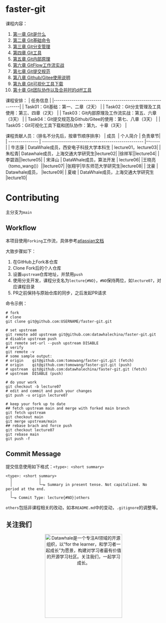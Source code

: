 # faster-git

课程内容：

1. [第一章 Git是什么](lecture01/README.md)
1. [第二章 Git基础命令](lecture02)
1. [第三章 Git分支管理](lecture03/README.md)
1. [第四章 Git工具](lecture04/README.md)
1. [第五章 Git内部原理](lecture05/README.md)
1. [第六章 GitFlow工作流实战](lecture06/README.md)
1. [第七章 Git提交规范](lecture07/README.md)
1. [第八章 Github/Gitee使用说明](lecture08/README.md)
1. [第九章 Git可视化工具下载](lecture09/README.md)
1. [第十章 Git团队协作以及合并时的diff工具](lecture10/README.md)

课程安排：
| 任务信息                                                    |
|-------------------------------------------------------------|
| Task01：Git基础：第一、二章（2天）                          |
| Task02：Git分支管理及工具使用：第三、四章（2天）            |
| Task03：Git内部原理及工作流实战：第五、六章（3天）          |
| Task04：Git提交规范及Github/Gitee的使用：第七、八章（3天）  |
| Task05：Git可视化工具下载和团队协作：第九、十章（3天）      |

课程贡献人员：（排名不分先后，按章节顺序排序）
| 成员&nbsp; | 个人简介                                            | 负责章节|
| --------------- | --------------------------------------------------- |-------|
|   牛志康   | DataWhale成员，西安电子科技大学本科生 | lecture01，lecture03|
|朱松青| Datawhale成员，上海交通大学研究生|lecture02|
|徐祥军||lecture04|
|李碧涵||lecture05|
|   宋泽山   | DataWhale成员，算法开发 | lecture06|
|王晓亮（tomo_wang()）||lecture07|
|张翔宇|华东师范大学研究生|lecture08|
|    沈豪    | Datawhale成员， |lecture09|
|   夏峻   | DataWhale成员，上海交通大学研究生  |lecture10|

# Contributing

主分支为`main`
## Workflow

本项目使用`Forking`工作流，具体参考[atlassian文档](https://www.atlassian.com/git/tutorials/comparing-workflows/forking-workflow)

大致步骤如下：

1. 在GitHub上Fork本仓库
1. Clone Fork后的个人仓库
1. 设置`upstream`仓库地址，并禁用`push`
1. 使用分支开发，课程分支名为`lecture{#NO}`，`#NO`保持两位，如`lecture07`，对应课程目录
1. PR之前保持与原始仓库的同步，之后发起PR请求

命令示例：

```shell
# fork
# clone
git clone git@github.com:USERNAME/faster-git.git

# set upstream
git remote add upstream git@github.com:datawhalechina/faster-git.git
# disable upstream push
git remote set-url --push upstream DISABLE
# verify
git remote -v
# some sample output:
# origin	git@github.com:tomowang/faster-git.git (fetch)
# origin	git@github.com:tomowang/faster-git.git (push)
# upstream	git@github.com:datawhalechina/faster-git.git (fetch)
# upstream	DISABLE (push)

# do your work
git checkout -b lecture07
# edit and commit and push your changes
git push -u origin lecture07

# keep your fork up to date
## fetch upstream main and merge with forked main branch
git fetch upstream
git checkout main
git merge upstream/main
## rebase brach and force push
git checkout lecture07
git rebase main
git push -f
```

## Commit Message

提交信息使用如下格式：`<type>: <short summary>`

```
<type>: <short summary>
  │            │
  │            └─⫸ Summary in present tense. Not capitalized. No period at the end.
  │
  └─⫸ Commit Type: lecture{#NO}|others
```

`others`包括非课程相关的改动，如本`README.md`中的变动，`.gitignore`的调整等。

## 关注我们
<div align=center><img src="https://raw.githubusercontent.com/datawhalechina/easy-rl/master/docs/res/qrcode.jpeg" width = "250" height = "270" alt="Datawhale是一个专注AI领域的开源组织，以“for the learner，和学习者一起成长”为愿景，构建对学习者最有价值的开源学习社区。关注我们，一起学习成长。"></div>
